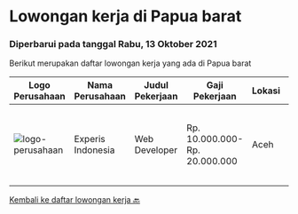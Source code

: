 
  # Lowongan kerja di Papua barat

  ### Diperbarui pada tanggal Rabu, 13 Oktober 2021

  Berikut merupakan daftar lowongan kerja yang ada di Papua barat

  |Logo Perusahaan | Nama Perusahaan | Judul Pekerjaan | Gaji Pekerjaan | Lokasi | Deskripsi | Tanggal diunggah | Pranala |
  | -------------- | --------------- | --------------- | --------- | --------- | -------------- | ------- | ----------- |
  |![logo-perusahaan](https://image-service-cdn.seek.com.au/314ed38ba58cf54b5555f434a5bf338661292eb7/ee4dce1061f3f616224767ad58cb2fc751b8d2dc)|Experis Indonesia|Web Developer|Rp. 10.000.000-Rp. 20.000.000|Aceh|On behalf of our client, we are looking for a Web Developer with these following details: Responsibilities: Website and software application...|Rabu, 06 Oktober 2021|https://www.jobstreet.co.id/id/job/web-developer-3649693?token=0~e68b52c7-5090-42f5-844f-6ad97bf775e0&sectionRank=1&jobId=jobstreet-id-job-3649693|


  [Kembali ke daftar lowongan kerja 🔙](../README.md#daftar-lowongan-kerja)
  